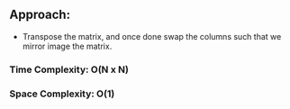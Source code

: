 ## Approach:
* Transpose the matrix, and once done swap the columns such that we mirror image the matrix.
​
### Time Complexity: O(N x N)
### Space Complexity: O(1)